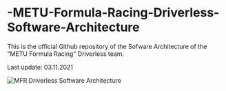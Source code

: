 # -METU-Formula-Racing-Driverless-Software-Architecture

This is the official Github repository of the Sofware Architecture of the "METU Formula Racing" Driverless team.

Last update: 03.11.2021

![MFR Driverless Software Architecture](https://user-images.githubusercontent.com/79475685/140187160-a6aa0e76-f42c-482f-9f4e-3448d5db0ab5.jpg)
